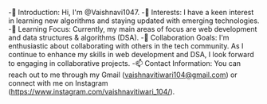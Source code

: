 -👋 Introduction: Hi, I'm @Vaishnavi1047.
-👀 Interests: I have a keen interest in learning new algorithms and staying updated with emerging technologies.
-🌱 Learning Focus: Currently, my main areas of focus are web development and data structures & algorithms (DSA).
-💞️ Collaboration Goals: I'm enthusiastic about collaborating with others in the tech community. As I continue to enhance my skills in web development and DSA, I look forward to engaging in collaborative projects.
-📫 Contact Information: You can reach out to me through my Gmail (vaishnavitiwari104@gmail.com) or connect with me on Instagram (https://www.instagram.com/vaishnavitiwari_104/).
<!---
Vaishnavi1047/Vaishnavi1047 is a ✨ special ✨ repository because its `README.md` (this file) appears on your GitHub profile.
You can click the Preview link to take a look at your changes.
--->
